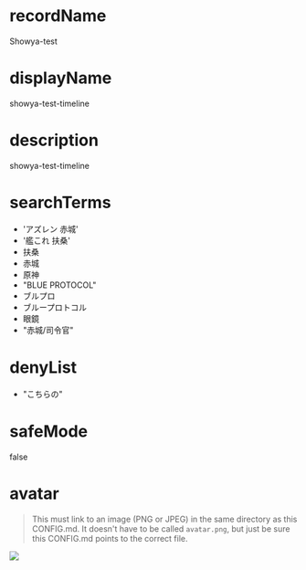  
# recordName
Showya-test
# displayName
showya-test-timeline
# description
showya-test-timeline
# searchTerms
- 'アズレン 赤城'
- '艦これ 扶桑'
- 扶桑
- 赤城
- 原神
- "BLUE PROTOCOL"
- ブルプロ
- ブループロトコル
- 眼鏡
- "赤城\/司令官"

# denyList

- "こちらの"

# safeMode

false

# avatar

> This must link to an image (PNG or JPEG) in the same directory as this CONFIG.md. It doesn't have to be called `avatar.png`, but just be sure this CONFIG.md points to the correct file.

![](avatar.png)

